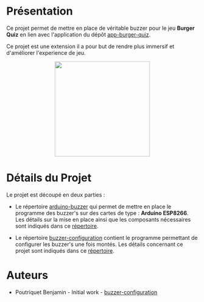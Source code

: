 # Présentation

Ce projet permet de mettre en place de véritable buzzer pour le jeu **Burger Quiz** en lien avec l'application du dépôt [app-burger-quiz](https://github.com/BenjaminPoutriquet35800/app-burger-quiz). 

Ce projet est une extension il a pour but de rendre plus immersif et d'améliorer l'experience de jeu.

<p align="center">
<img src="https://user-images.githubusercontent.com/25900708/65833059-1977d400-e2cc-11e9-8537-901304cfc95d.png?sanitize=true" height="250"> 
</p>

# Détails du Projet

Le projet est découpé en deux parties :

- Le répertoire [arduino-buzzer](https://github.com/BenjaminPoutriquet35800/buzzer-configuration/tree/master/arduino-buzzer) qui permet de mettre en place le programme des buzzer's sur des cartes de type : **Arduino ESP8266**.
Les détails sur la mise en place ainsi que les composants nécessaires sont indiqués dans ce [répertoire](https://github.com/BenjaminPoutriquet35800/buzzer-configuration/tree/master/arduino-buzzer).

- Le répertoire [buzzer-configuration](https://github.com/BenjaminPoutriquet35800/buzzer-configuration/tree/master/buzzer-configuration) contient le programme permettant de configurer les buzzer's une fois montés.
Les détails concernant ce projet sont indiqués dans ce [répertoire](https://github.com/BenjaminPoutriquet35800/buzzer-configuration/tree/master/buzzer-configuration).

# Auteurs

- Poutriquet Benjamin - Initial work - [buzzer-configuration](https://github.com/BenjaminPoutriquet35800/buzzer-configuration)